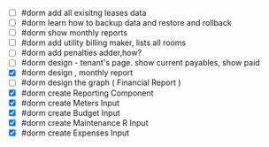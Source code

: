 - [ ] #dorm add all exisitng leases data
- [ ] #dorm learn how to backup data and restore and rollback
- [ ] #dorm show monthly reports
- [ ] #dorm add utility billing maker, lists all rooms
- [ ] #dorm add penalties adder,how? 
- [ ] #dorm design - tenant's page. show current payables, show paid
- [x] #dorm design , monthly report
- [ ] #dorm design the graph ( Financial Report )
- [x] #dorm create Reporting Component
- [x] #dorm create Meters Input
- [x] #dorm create Budget Input
- [x] #dorm create Maintenance R Input
- [x] #dorm create Expenses Input
